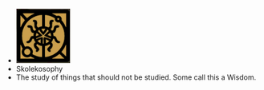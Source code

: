 - ![image.png](../assets/image_1701202648824_0.png)
- Skolekosophy
- The study of things that should not be studied. Some call this a Wisdom.